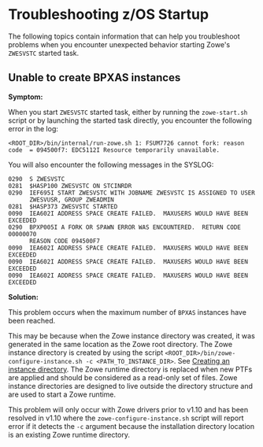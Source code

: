 # Troubleshooting z/OS Startup

The following topics contain information that can help you troubleshoot problems when you encounter unexpected behavior starting Zowe's `ZWESVSTC` started task.

## Unable to create BPXAS instances

**Symptom:**

When you start `ZWESVSTC` started task, either by running the `zowe-start.sh` script or by launching the started task directly, you encounter the following error in the log:

```
<ROOT_DIR>/bin/internal/run-zowe.sh 1: FSUM7726 cannot fork: reason code  = 094500f7: EDC5112I Resource temporarily unavailable.
```

You will also encounter the following messages in the SYSLOG:

```
0290  S ZWESVSTC                                                               
0281  $HASP100 ZWESVSTC ON STCINRDR                                            
0290  IEF695I START ZWESVSTC WITH JOBNAME ZWESVSTC IS ASSIGNED TO USER         
      ZWESVUSR, GROUP ZWEADMIN                                                 
0281  $HASP373 ZWESVSTC STARTED                                                
0090  IEA602I ADDRESS SPACE CREATE FAILED.  MAXUSERS WOULD HAVE BEEN EXCEEDED  
0290  BPXP005I A FORK OR SPAWN ERROR WAS ENCOUNTERED.  RETURN CODE 00000070    
      REASON CODE 094500F7                                                     
0090  IEA602I ADDRESS SPACE CREATE FAILED.  MAXUSERS WOULD HAVE BEEN EXCEEDED  
0090  IEA602I ADDRESS SPACE CREATE FAILED.  MAXUSERS WOULD HAVE BEEN EXCEEDED  
0090  IEA602I ADDRESS SPACE CREATE FAILED.  MAXUSERS WOULD HAVE BEEN EXCEEDED  
```


**Solution:**

This problem occurs when the maximum number of `BPXAS` instances have been reached.  

This may be because when the Zowe instance directory was created, it was generated in the same location as the Zowe root directory.  The Zowe instance directory is created by using the script `<ROOT_DIR>/bin/zowe-configure-instance.sh -c <PATH_TO_INSTANCE_DIR>`. See [Creating an instance directory](../user-guide/configure-instance-directory.html#creating-an-instance-directory). The Zowe runtime directory is replaced when new PTFs are applied and should be considered as a read-only set of files. Zowe instance directories are designed to live outside the directory structure and are used to start a Zowe runtime.  

This problem will only occur with Zowe drivers prior to v1.10 and has been resolved in v1.10 where the `zowe-configure-instance.sh` script will report error if it detects the `-c` argument because the installation directory location is an existing Zowe runtime directory.  


